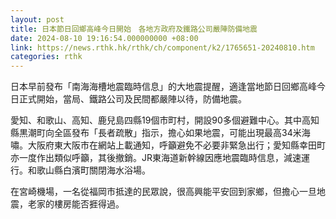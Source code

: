 ```yaml
---
layout: post
title: 日本節日回鄉高峰今日開始　各地方政府及鐵路公司嚴陣防備地震
date: 2024-08-10 19:16:54.000000000 +08:00
link: https://news.rthk.hk/rthk/ch/component/k2/1765651-20240810.htm
categories: rthk
---
```


日本早前發布「南海海槽地震臨時信息」的大地震提醒，適逢當地節日回鄉高峰今日正式開始，當局、鐵路公司及民間都嚴陣以待，防備地震。

愛知、和歌山、高知、鹿兒島四縣19個市町村，開設90多個避難中心。其中高知縣黒潮町向全區發布「長者疏散」指示，擔心如果地震，可能出現最高34米海嘯。大阪府東大阪市在網站上載通知，呼籲避免不必要非緊急出行；愛知縣幸田町亦一度作出類似呼籲，其後撤銷。JR東海道新幹線因應地震臨時信息，減速運行。和歌山縣白濱町關閉海水浴場。

在宮崎機場，一名從福岡市抵達的民眾說，很高興能平安回到家鄉，但擔心一旦地震，老家的樓房能否捱得過。
